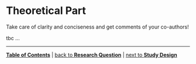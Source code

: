 # Theoretical Part

Take care of clarity and conciseness and get comments of your co-authors!

tbc ...

---

[**Table of Contents**](#README.md) | [back to **Research Question**](01_Research_question.md) | [next to **Study Design**](03_Study_design.md)
